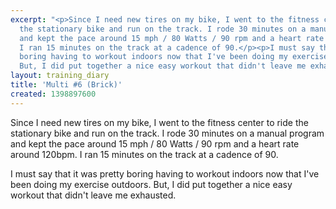 ```yaml
---
excerpt: "<p>Since I need new tires on my bike, I went to the fitness center to ride
  the stationary bike and run on the track. I rode 30 minutes on a manual program
  and kept the pace around 15 mph / 80 Watts / 90 rpm and a heart rate around 120bpm.
  I ran 15 minutes on the track at a cadence of 90.</p><p>I must say that it was pretty
  boring having to workout indoors now that I've been doing my exercise outdoors.
  But, I did put together a nice easy workout that didn't leave me exhausted.</p>"
layout: training_diary
title: 'Multi #6 (Brick)'
created: 1398897600
---
```

<p>Since I need new tires on my bike, I went to the fitness center to ride the stationary bike and run on the track. I rode 30 minutes on a manual program and kept the pace around 15 mph / 80 Watts / 90 rpm and a heart rate around 120bpm. I ran 15 minutes on the track at a cadence of 90.</p><p>I must say that it was pretty boring having to workout indoors now that I've been doing my exercise outdoors. But, I did put together a nice easy workout that didn't leave me exhausted.</p>
